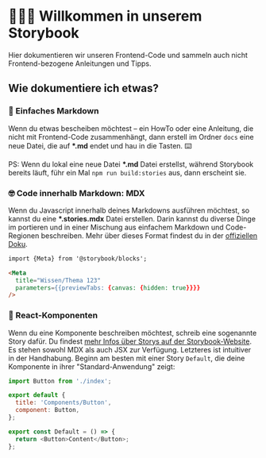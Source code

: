 # 🙋🏼‍♀️ Willkommen in unserem Storybook

Hier dokumentieren wir unseren Frontend-Code und sammeln auch nicht Frontend-bezogene Anleitungen und Tipps.

## Wie dokumentiere ich etwas?

### 📃 Einfaches Markdown

Wenn du etwas bescheiben möchtest – ein HowTo oder eine Anleitung, die nicht mit Frontend-Code zusammenhängt, dann erstell im Ordner `docs` eine neue Datei, die auf **\*.md** endet und hau in die Tasten. ⌨️

PS: Wenn du lokal eine neue Datei **\*.md** Datei erstellst, während Storybook bereits läuft, führ ein Mal `npm run build:stories` aus, dann erscheint sie.

### 🤓 Code innerhalb Markdown: MDX

Wenn du Javascript innerhalb deines Markdowns ausführen möchtest, so kannst du eine **\*.stories.mdx** Datei erstellen. Darin kannst du diverse Dinge im portieren und in einer Mischung aus einfachem Markdown und Code-Regionen beschreiben. Mehr über dieses Format findest du in der [offiziellen Doku](https://storybook.js.org/docs/writing-docs/mdx).

```md
import {Meta} from '@storybook/blocks';

<Meta
  title="Wissen/Thema 123"
  parameters={{previewTabs: {canvas: {hidden: true}}}}
/>
```

### 🚀 React-Komponenten

Wenn du eine Komponente beschreiben möchtest, schreib eine sogenannte Story dafür. Du findest [mehr Infos über Storys auf der Storybook-Website](https://storybook.js.org/docs/react/writing-stories/introduction). Es stehen sowohl MDX als auch JSX zur Verfügung. Letzteres ist intuitiver in der Handhabung. Beginn am besten mit einer Story `Default`, die deine Komponente in ihrer "Standard-Anwendung" zeigt:

```js
import Button from './index';

export default {
  title: 'Components/Button',
  component: Button,
};

export const Default = () => {
  return <Button>Content</Button>;
};
```

